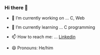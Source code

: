 ### Hi there 👋

<!--
**Himanshu-codes/Himanshu-codes** is a ✨ _special_ ✨ repository because its `README.md` (this file) appears on your GitHub profile.
Here are some ideas to get you started:
-->
- 🔭 I’m currently working on ... 
C, Web
- 🌱 I’m currently learning ...
C programming

- 📫 How to reach me: ...
[Linkedin](https://www.linkedin.com/in/himanshu-kumar-47945a1b5/)
- 😄 Pronouns: He/him


